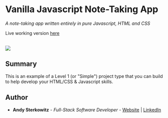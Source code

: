 # Vanilla Javascript Note-Taking App

_A note-taking app written entirely in pure Javascript, HTML and CSS_

Live working version [here](https://software-development-mastermind.github.io/note-taking-js-lv1/)

<br>

<image src="images/note-taking-screenshot.jpg">

## Summary

This is an example of a Level 1 (or "Simple") project type that you can build to help develop your HTML/CSS & Javascript skills.

## Author

* **Andy Sterkowitz** - *Full-Stack Software Developer* - [Website](https://andysterkowitz.com) | [LinkedIn](https://www.linkedin.com/in/andrewsterkowitz/)